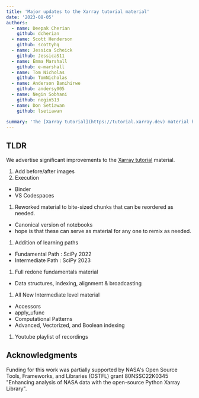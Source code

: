```yaml
---
title: 'Major updates to the Xarray tutorial material'
date: '2023-08-05'
authors:
  - name: Deepak Cherian
    github: dcherian
  - name: Scott Henderson
    github: scottyhq
  - name: Jessica Scheick
    github: JessicaS11
  - name: Emma Marshall
    github: e-marshall
  - name: Tom Nicholas
    github: TomNicholas
  - name: Anderson Banihirwe
    github: andersy005
  - name: Negin Sobhani
    github: negin513
  - name: Don Setiawan
    github: lsetiawan

summary: 'The [Xarray tutorial](https://tutorial.xarray.dev) material has received a major upgrade!'
---
```


## TLDR

We advertise significant improvements to the [Xarray tutorial](https://tutorial.xarray.org) material.

1. Add before/after images
1. Execution

- Binder
- VS Codespaces

1. Reworked material to bite-sized chunks that can be reordered as needed.

- Canonical version of notebooks
- hope is that these can serve as material for any one to remix as needed.

1. Addition of learning paths

- Fundamental Path : SciPy 2022
- Intermediate Path : SciPy 2023

1. Full redone fundamentals material

- Data structures, indexing, alignment & broadcasting

1. All New Intermediate level material

- Accessors
- apply_ufunc
- Computational Patterns
- Advanced, Vectorized, and Boolean indexing

1. Youtube playlist of recordings

## Acknowledgments

Funding for this work was partially supported by NASA's Open Source Tools, Frameworks, and Libraries (OSTFL)
grant 80NSSC22K0345 "Enhancing analysis of NASA data with the open-source Python Xarray Library".
